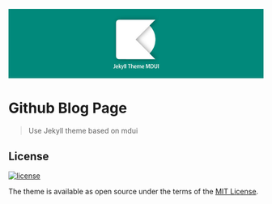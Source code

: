 ![](/jekylltheme.jpg)

# Github Blog Page

>Use Jekyll theme based on mdui

## License

[![license](https://img.shields.io/github/license/KeJunMao/jekyll-theme-mdui.svg?style=flat-square)](https://github.com/KeJunMao/jekyll-theme-mdui/blob/master/LICENSE.txt)

The theme is available as open source under the terms of the [MIT License](https://opensource.org/licenses/MIT).


